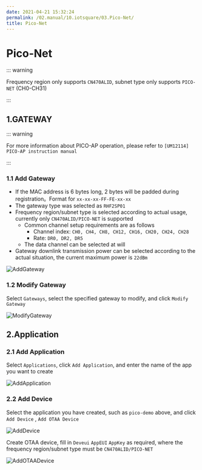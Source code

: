 ```yaml
---
date: 2021-04-21 15:32:24
permalink: /02.manual/10.iotsquare/03.Pico-Net/
title: Pico-Net
---
```

# Pico-Net

::: warning

Frequency region only supports `CN470ALID`, subnet type only supports `PICO-NET` (CH0-CH31)

:::


## 1.GATEWAY

::: warning

For more information about PICO-AP operation, please refer to `[UM12114] PICO-AP instruction manual`

:::

### 1.1 Add Gateway

- If the MAC address is 6 bytes long, 2 bytes will be padded during registration。Format for `xx-xx-xx-FF-FE-xx-xx`
- The gateway type was selected as `RHF2SP01`
- Frequency region/subnet type is selected according to actual usage, currently only `CN470ALID/PICO-NET` is supported
  - Common channel setup requirements are as follows
    - Channel index: `CH0, CH4, CH8, CH12, CH16, CH20, CH24, CH28`
    - Rate: `DR0, DR2, DR5`
  - The data channel can be selected at will
- Gateway downlink transmission power can be selected according to the actual situation, the current maximum power is `22dBm`

![AddGateway](AddGateway.png)

### 1.2 Modify Gateway

Select `Gateways`, select the specified gateway to modify, and click `Modify Gateway`

![ModifyGateway](ModifyGateway.png)


##  2.Application

### 2.1 Add Application

Select `Applications`, click `Add Application`, and enter the name of the app you want to create

![AddApplication](AddApplication.png)

### 2.2 Add Device

Select the application you have created, such as `pico-demo` above, and click `Add Device` , `Add OTAA Device`

![AddDevice](AddDevice.png)

Create OTAA device, fill in `Deveui` `AppEUI` `AppKey` as required, where the frequency region/subnet type must be `CN470ALID/PICO-NET`

![AddOTAADevice](AddOTAADevice.png)

